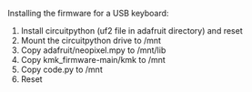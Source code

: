 
Installing the firmware for a USB keyboard:

1. Install circuitpython (uf2 file in adafruit directory) and reset
2. Mount the circuitpython drive to /mnt
2. Copy adafruit/neopixel.mpy to /mnt/lib
3. Copy kmk_firmware-main/kmk to /mnt
4. Copy code.py to /mnt
5. Reset

